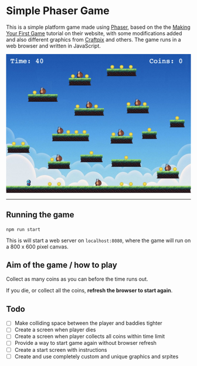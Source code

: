 # Simple Phaser Game

This is a simple platform game made using [Phaser](https://phaser.io/), based on the the [Making Your First Game](https://phaser.io/tutorials/making-your-first-phaser-3-game/part1) tutorial on their website, with some modifications added and also different graphics from [Craftpix](https://craftpix.net) and others. The game runs in a web browser and written in JavaScript.

<img src="assets/game-screenshot.jpg" alt="Screenshot of the game" width="600"/>

---

## Running the game

`npm run start`

This is will start a web server on `localhost:8080`, where the game will run on a 800 x 600 pixel canvas.

## Aim of the game / how to play

Collect as many coins as you can before the time runs out.

If you die, or collect all the coins, **refresh the browser to start again**.

## Todo

- [ ] Make colliding space between the player and baddies tighter
- [ ] Create a screen when player dies
- [ ] Create a screen when player collects all coins within time limit
- [ ] Provide a way to start game again without browser refresh
- [ ] Create a start screen with instructions
- [ ] Create and use completely custom and unique graphics and srpites
